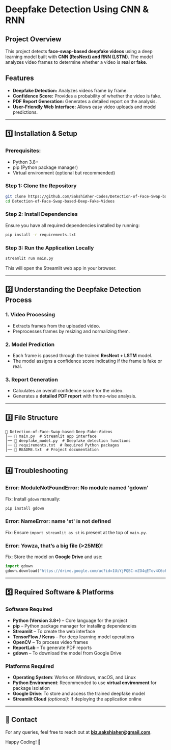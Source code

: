 # Deepfake Detection Using CNN & RNN

## Project Overview
This project detects **face-swap-based deepfake videos** using a deep learning model built with **CNN (ResNext) and RNN (LSTM)**. The model analyzes video frames to determine whether a video is **real or fake**.

## Features
- **Deepfake Detection:** Analyzes videos frame by frame.
- **Confidence Score:** Provides a probability of whether the video is fake.
- **PDF Report Generation:** Generates a detailed report on the analysis.
- **User-Friendly Web Interface:** Allows easy video uploads and model predictions.

---

## 1️⃣ Installation & Setup
### **Prerequisites:**
- Python 3.8+
- pip (Python package manager)
- Virtual environment (optional but recommended)

### **Step 1: Clone the Repository**
```sh
git clone https://github.com/SakshiAher-Codes/Detection-of-Face-Swap-based-Deep-Fake-Videos.git
cd Detection-of-Face-Swap-based-Deep-Fake-Videos
```

### **Step 2: Install Dependencies**
Ensure you have all required dependencies installed by running:
```sh
pip install -r requirements.txt
```

### **Step 3: Run the Application Locally**
```sh
streamlit run main.py
```
This will open the Streamlit web app in your browser.

---

## 2️⃣ Understanding the Deepfake Detection Process
### **1. Video Processing**
- Extracts frames from the uploaded video.
- Preprocesses frames by resizing and normalizing them.

### **2. Model Prediction**
- Each frame is passed through the trained **ResNext + LSTM** model.
- The model assigns a confidence score indicating if the frame is fake or real.

### **3. Report Generation**
- Calculates an overall confidence score for the video.
- Generates a **detailed PDF report** with frame-wise analysis.

---

## 3️⃣ File Structure
```
📁 Detection-of-Face-Swap-based-Deep-Fake-Videos
│── 📄 main.py  # Streamlit app interface
│── 📄 deepfake_model.py  # Deepfake detection functions
│── 📄 requirements.txt  # Required Python packages
│── 📄 README.txt  # Project documentation
```

---

## 4️⃣ Troubleshooting
### **Error: ModuleNotFoundError: No module named 'gdown'**
Fix: Install `gdown` manually:
```sh
pip install gdown
```

### **Error: NameError: name 'st' is not defined**
Fix: Ensure `import streamlit as st` is present at the top of `main.py`.

### **Error: Yowza, that’s a big file (>25MB)!**
Fix: Store the model on **Google Drive** and use:
```python
import gdown
gdown.download("https://drive.google.com/uc?id=1UiYjPQBC-mZO4qETov4C6oFlnSNeSf2i", "deepfake_model.h5", quiet=False)
```

---

## 5️⃣ Required Software & Platforms

### **Software Required**
- **Python (Version 3.8+)** – Core language for the project
- **pip** – Python package manager for installing dependencies
- **Streamlit** – To create the web interface
- **TensorFlow / Keras** – For deep learning model operations
- **OpenCV** – To process video frames
- **ReportLab** – To generate PDF reports
- **gdown** – To download the model from Google Drive

### **Platforms Required**
- **Operating System**: Works on Windows, macOS, and Linux
- **Python Environment**: Recommended to use **virtual environment** for package isolation
- **Google Drive**: To store and access the trained deepfake model
- **Streamlit Cloud** *(optional)*: If deploying the application online

---

## 📩 Contact
For any queries, feel free to reach out at **biz.sakshiaher@gmail.com**.

Happy Coding! 🚀

